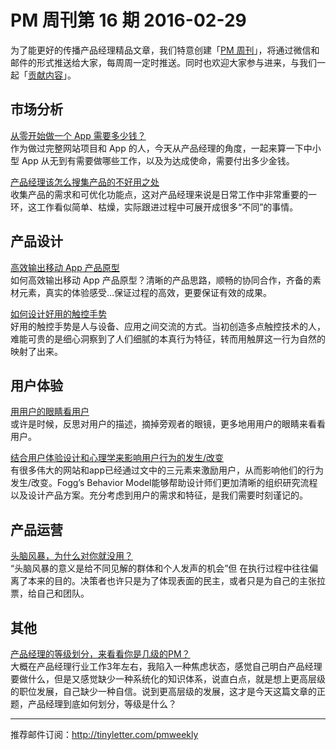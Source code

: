 # PM 周刊第 16 期 2016-02-29

为了能更好的传播产品经理精品文章，我们特意创建「[PM 周刊](http://pmweekly.com/)」，将通过微信和邮件的形式推送给大家，每周周一定时推送。同时也欢迎大家参与进来，与我们一起「[贡献内容](https://github.com/vincent4j/pmweekly.com/issues/new)」。    
 
## 市场分析

[从零开始做一个 App 需要多少钱？](http://mp.weixin.qq.com/s?__biz=MjM5NTA0NjY4MA==&mid=408785762&idx=1&sn=1b0cb491c87c93b46204f9a5e3c45bc9&scene=23&srcid=02297MXfGeTr36qMXjSN1xY3#rd)   
作为做过完整网站项目和 App 的人，今天从产品经理的角度，一起来算一下中小型 App 从无到有需要做哪些工作，以及为达成使命，需要付出多少金钱。   

[产品经理该怎么搜集产品的不好用之处](http://mp.weixin.qq.com/s?__biz=MzIzOTE0NjczMw==&mid=404378948&idx=1&sn=87ff621fe76b0ea436c263c17cb11554&scene=23&srcid=0229GVcpkCwtroUqWey6KeFu#rd)   
收集产品的需求和可优化功能点，这对产品经理来说是日常工作中非常重要的一环，这工作看似简单、枯燥，实际跟进过程中可展开成很多“不同”的事情。

## 产品设计

[高效输出移动 App 产品原型](http://ued.taobao.org/blog/2014/05/%E9%AB%98%E6%95%88%E8%BE%93%E5%87%BA%E7%A7%BB%E5%8A%A8app%E4%BA%A7%E5%93%81%E5%8E%9F%E5%9E%8B/)  
如何高效输出移动 App 产品原型？清晰的产品思路，顺畅的协同合作，齐备的素材元素，真实的体验感受…保证过程的高效，更要保证有效的成果。   

[如何设计好用的触控手势](http://mp.weixin.qq.com/s?__biz=MjM5NjA1NzEwMA==&mid=402953960&idx=1&sn=cc3cc1bd9eaba9efaba672d6123c65e6&scene=23&srcid=0229dHkLgNjMqpbbO9iArM2U#rd)   
好用的触控手势是人与设备、应用之间交流的方式。当初创造多点触控技术的人，难能可贵的是细心洞察到了人们细腻的本真行为特征，转而用触屏这一行为自然的映射了出来。

## 用户体验

[用用户的眼睛看用户](http://isux.tencent.com/stand_on_users_perspective.html)  
或许是时候，反思对用户的描述，摘掉旁观者的眼镜，更多地用用户的眼睛来看看用户。

[结合用户体验设计和心理学来影响用户行为的发生/改变](http://mp.weixin.qq.com/s?__biz=MjM5NjA3ODI3Ng==&mid=401687956&idx=1&sn=9ab84d2da91f12107b3582714386adf5&scene=23&srcid=0229TGvEZfTeAWXBNqw5VGLV#rd)  
有很多伟大的网站和app已经通过文中的三元素来激励用户，从而影响他们的行为发生/改变。Fogg’s Behavior Model能够帮助设计师们更加清晰的组织研究流程以及设计产品方案。充分考虑到用户的需求和特征，是我们需要时刻谨记的。   

## 产品运营

[头脑风暴，为什么对你就没用？](http://www.jianshu.com/p/c28ccd3afa20)   
“头脑风暴的意义是给不同见解的群体和个人发声的机会”但 在执行过程中往往偏离了本来的目的。决策者也许只是为了体现表面的民主，或者只是为自己的主张拉票，给自己和团队。

## 其他

[产品经理的等级划分，来看看你是几级的PM？](http://zaodula.com/archives/18993.html)   
大概在产品经理行业工作3年左右，我陷入一种焦虑状态，感觉自己明白产品经理要做什么，但是又感觉缺少一种系统化的知识体系，说直白点，就是想上更高层级的职位发展，自己缺少一种自信。说到更高层级的发展，这才是今天这篇文章的正题，产品经理到底如何划分，等级是什么？   

---
推荐邮件订阅：<http://tinyletter.com/pmweekly>  
      
  
 
